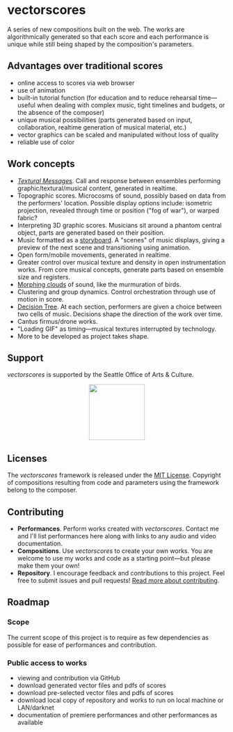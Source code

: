 # vectorscores

A series of new compositions built on the web.
The works are algorithmically generated so that each score and each performance is unique while still being shaped by the composition's parameters.

## Advantages over traditional scores
- online access to scores via web browser
- use of animation
- built-in tutorial function
(for education and to reduce rehearsal time—useful when dealing with complex music, tight timelines and budgets, or the absence of the composer)
- unique musical possibilities (parts generated based on input, collaboration, realtime generation of musical material, etc.)
- vector graphics can be scaled and manipulated without loss of quality
- reliable use of color


<!--
## Performances
- list performances here or link to appropriate page
- accept performance submissions. dates, audio, video documentation
-->


## Work concepts
- [*Textural Messages*]. Call and response between ensembles performing graphic/textural/musical content, generated in realtime.
- Topographic scores. Microcosms of sound, possibly based on data from the performers' location. Possible display options include: isometric projection, revealed through time or position ("fog of war"), or warped fabric?
- Interpreting 3D graphic scores. Musicians sit around a phantom central object, parts are generated based on their position.
- Music formatted as a [storyboard]. A "scenes" of music displays, giving a preview of the next scene and transitioning using animation.
- Open form/mobile movements, generated in realtime.
- Greater control over musical texture and density in open instrumentation works. From core musical concepts, generate parts based on ensemble size and registers.
- [Morphing clouds] of sound, like the murmuration of birds.
- Clustering and group dynamics. Control orchestration through use of motion in score.
- [Decision Tree]. At each section, performers are given a choice between two cells of music. Decisions shape the direction of the work over time.
- Cantus firmus/drone works.
- "Loading GIF" as timing—musical textures interrupted by technology.
- More to be developed as project takes shape.


## Support
*vectorscores* is supported by the Seattle Office of Arts & Culture.

<p align="center"><img src="https://cdn.rawgit.com/johnteske/vectorscores/a2fa6bd7cabaeddcadd3386e1361f43d97237e16/_includes/icons-logos/SOAC-logo-grey.svg" width="128px" /></p>


## Licenses
The *vectorscores* framework is released under the [MIT License](http://opensource.org/licenses/MIT). Copyright of compositions resulting from code and parameters using the framework belong to the composer.


## Contributing
- **Performances**. Perform works created with *vectorscores*. Contact me and I'll list performances here along with links to any audio and video documentation.
- **Compositions**. Use *vectorscores* to create your own works. You are welcome to use my works and code as a starting point—but please make them your own!
- **Repository**. I encourage feedback and contributions to this project. Feel free to submit issues and pull requests! [Read more about contributing](https://github.com/johnteske/vectorscores/blob/gh-pages/CONTRIBUTING.md).


## Roadmap

### Scope
The current scope of this project is to require as few dependencies as possible for ease of performances and contribution.

### Public access to works
- viewing and contribution via GitHub
- download generated vector files and pdfs of scores
- download pre-selected vector files and pdfs of scores
- download local copy of repository and works to run on local machine or LAN/darknet
- documentation of premiere performances and other performances as available

<!--
shareable links. option to include parameters (with query string?)
-->

[*Textural Messages*]: http://vectorscores.org/scores/Textural-Messages/
[storyboard]: http://vectorscores.org/scores/storyboard/
[Morphing clouds]: http://vectorscores.org/scores/glob/
[Decision Tree]: http://vectorscores.org/scores/decision-tree/
